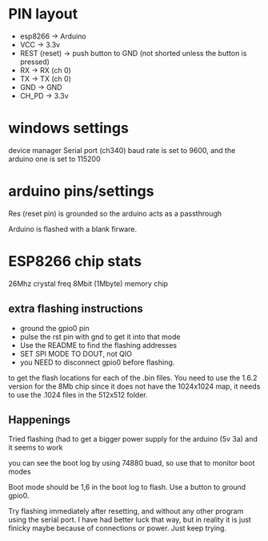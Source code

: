 # PIN layout
- esp8266 -> Arduino
- VCC -> 3.3v
- REST (reset) -> push button to GND (not shorted unless the button is pressed)
- RX -> RX (ch 0)
- TX -> TX (ch 0)
- GND -> GND
- CH_PD -> 3.3v

# windows settings
device manager Serial port (ch340) baud rate is set to 9600, and the arduino one is set to 115200

# arduino pins/settings
Res (reset pin) is grounded so the arduino acts as a passthrough

Arduino is flashed with a blank firware.

# ESP8266 chip stats
26Mhz crystal freq
8Mbit (1Mbyte) memory chip

## extra flashing instructions
- ground the gpio0 pin 
- pulse the rst pin with gnd to get it into that mode
-  Use the README to find the flashing addresses
- SET SPI MODE TO DOUT, not QIO
- you NEED to disconnect gpio0 before flashing.

to get the flash locations for each of the .bin files.
You need to use the 1.6.2 version for the 8Mb chip since it does not have the 1024x1024 map, it needs to use the .1024 files in the 512x512 folder.


##  Happenings
Tried flashing (had to get a bigger power supply for the arduino (5v 3a) and it seems to work

you can see the boot log by using 74880 buad, so use that to monitor boot modes

Boot mode should be 1,6 in the boot log to flash.
Use a button to ground gpio0.

Try flashing immediately after resetting, and without any other program using the serial port. I have had better luck that way, but in reality it is just finicky
maybe because of connections or power. Just keep trying.

